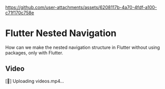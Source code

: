 
https://github.com/user-attachments/assets/6208117b-4a70-4fdf-a100-c71f170c758e
# Flutter Nested Navigation

How can we make the nested navigation structure in Flutter without using packages, only with Flutter.

## Video
[🎥]
Uploading videos.mp4…
